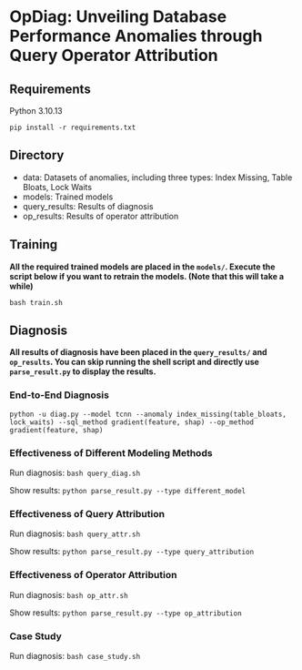 # OpDiag: Unveiling Database Performance Anomalies through Query Operator Attribution

## Requirements

Python 3.10.13

`pip install -r requirements.txt`

## Directory
+ data: Datasets of anomalies, including three types: Index Missing, Table Bloats, Lock Waits
+ models: Trained models
+ query_results: Results of diagnosis
+ op_results: Results of operator attribution

## Training

**All the required trained models are placed in the `models/`. Execute the script below if you want to retrain the models. (Note that this will take a while)**

`bash train.sh`

## Diagnosis

**All results of diagnosis have been placed in the `query_results/` and `op_results`. You can skip running the shell script and directly use `parse_result.py` to display the results.**

### End-to-End Diagnosis

`python -u diag.py --model tcnn --anomaly index_missing(table_bloats, lock_waits) --sql_method gradient(feature, shap) --op_method gradient(feature, shap)`

### Effectiveness of Different Modeling Methods

Run diagnosis:
`bash query_diag.sh`

Show results:
`python parse_result.py --type different_model`

### Effectiveness of Query Attribution

Run diagnosis:
`bash query_attr.sh`

Show results:
`python parse_result.py --type query_attribution`

### Effectiveness of Operator Attribution

Run diagnosis:
`bash op_attr.sh`

Show results:
`python parse_result.py --type op_attribution`

### Case Study

Run diagnosis:
`bash case_study.sh`